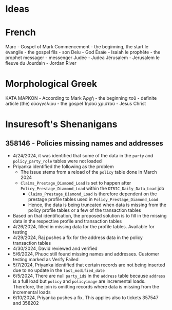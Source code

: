 # Ideas

# French
Marc - Gospel of Mark
Commencement - the beginning, the start
le évangile - the gospel
fils - son
Deiu - God
Ésaïe - Isaiah
le prophète - the prophet
messager - messenger
Judée - Judea
Jérusalem - Jerusalem
le fleuve du Jourdain - Jordan River

# Morphological Greek
ΚΑΤΑ ΜΑΡΚΟΝ - According to Mark
Ἀρχὴ - the beginning
τοῦ - definite article (the)
εὐαγγελίου - the gospel
Ἰησοῦ χριστοῦ - Jesus Christ

# Insuresoft's Shenanigans
## 358146 - Policies missing names and addresses
- 4/24/2024, it was identified that some of the data in the `party` and `policy_party_role` tables were not loaded
- Priyanka identified the following as the problem
  - The issue stems from a reload of the `policy` table done in March 2024
  - `Claims_Prestage_Diamond_Load` is set to happen after `Policy_Prestage_Diamond_Load` within the `DTRIC_Daily_Data_Load` job
    - `Claims_Prestage_Diamond_Load` is therefore dependent on the prestage profile tables used in `Policy_Prestage_Diamond_Load`
    - Hence, the data is being truncated when data is missing from the policy profile tables or a few of the transaction tables
- Based on that identification, the proposed solution is to fill in the missing data in the respective profile and transaction tables
- 4/26/2024, filled in missing data for the profile tables. Available for testing
- 4/29/2024, Raj pushes a fix for the address data in the policy transaction tables
- 4/30/2024, David reviewed and verified
- 5/6/2024, Phuoc still found missing names and addresses. Customer testing marked as Verify Failed
- 5/7/2024, Priyanka identified that certain records are not being inserted due to no update in the `last_modified_date`
- 6/5/2024, There are null `party_id`s in the `address` table because `address` is a full load but `policy` and `policyimage` are incremental loads. Therefore, the join is omitting records where data is missing from the incremental loads
- 6/10/2024, Priyanka pushes a fix. This applies also to tickets 357547 and 358202
